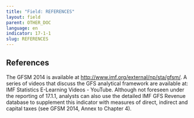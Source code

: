 ```yaml
---
title: "Field: REFERENCES"
layout: field
parent: OTHER_DOC
language: en
indicator: 17-1-1
slug: REFERENCES
---
```

## References

The GFSM 2014 is available at http://www.imf.org/external/np/sta/gfsm/. A series of videos that discuss the GFS analytical framework are available at: IMF Statistics E-Learning Videos - YouTube. Although not foreseen under the reporting of 17.1.1, analysts can also use the detailed IMF GFS Revenue database to supplement this indicator with measures of direct, indirect and capital taxes (see GFSM 2014, Annex to Chapter 4).